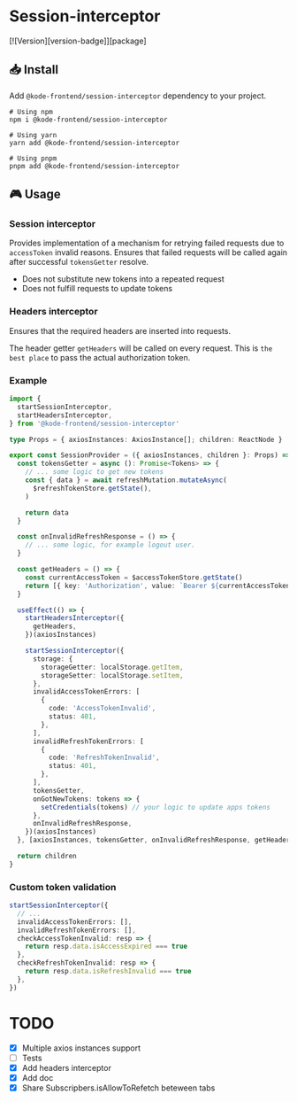 # Session-interceptor

[![Version][version-badge]][package]

## 📥 Install

Add `@kode-frontend/session-interceptor` dependency to your project.

```shell
# Using npm
npm i @kode-frontend/session-interceptor

# Using yarn
yarn add @kode-frontend/session-interceptor

# Using pnpm
pnpm add @kode-frontend/session-interceptor
```

## 🎮 Usage

### Session interceptor

Provides implementation of a mechanism for retrying failed requests due to `accessToken` invalid reasons.
Ensures that failed requests will be called again after successful `tokensGetter` resolve.

- Does not substitute new tokens into a repeated request
- Does not fulfill requests to update tokens

### Headers interceptor

Ensures that the required headers are inserted into requests.

The header getter `getHeaders` will be called on every request.
This is `the best place` to pass the actual authorization token.

### Example

```typescript
import {
  startSessionInterceptor,
  startHeadersInterceptor,
} from '@kode-frontend/session-interceptor'

type Props = { axiosInstances: AxiosInstance[]; children: ReactNode }

export const SessionProvider = ({ axiosInstances, children }: Props) => {
  const tokensGetter = async (): Promise<Tokens> => {
    // ... some logic to get new tokens
    const { data } = await refreshMutation.mutateAsync(
      $refreshTokenStore.getState(),
    )

    return data
  }

  const onInvalidRefreshResponse = () => {
    // ... some logic, for example logout user.
  }

  const getHeaders = () => {
    const currentAccessToken = $accessTokenStore.getState()
    return [{ key: 'Authorization', value: `Bearer ${currentAccessToken}` }]
  }

  useEffect(() => {
    startHeadersInterceptor({
      getHeaders,
    })(axiosInstances)

    startSessionInterceptor({
      storage: {
        storageGetter: localStorage.getItem,
        storageSetter: localStorage.setItem,
      },
      invalidAccessTokenErrors: [
        {
          code: 'AccessTokenInvalid',
          status: 401,
        },
      ],
      invalidRefreshTokenErrors: [
        {
          code: 'RefreshTokenInvalid',
          status: 401,
        },
      ],
      tokensGetter,
      onGotNewTokens: tokens => {
        setCredentials(tokens) // your logic to update apps tokens
      },
      onInvalidRefreshResponse,
    })(axiosInstances)
  }, [axiosInstances, tokensGetter, onInvalidRefreshResponse, getHeaders])

  return children
}
```

### Custom token validation

```typescript
startSessionInterceptor({
  // ...
  invalidAccessTokenErrors: [],
  invalidRefreshTokenErrors: [],
  checkAccessTokenInvalid: resp => {
    return resp.data.isAccessExpired === true
  },
  checkRefreshTokenInvalid: resp => {
    return resp.data.isRefreshInvalid === true
  },
})
```

# TODO

- [x] Multiple axios instances support
- [ ] Tests
- [x] Add headers interceptor
- [x] Add doc
- [x] Share Subscripbers.isAllowToRefetch beteween tabs
